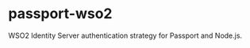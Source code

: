 passport-wso2
=============

WSO2 Identity Server authentication strategy for Passport and Node.js.

